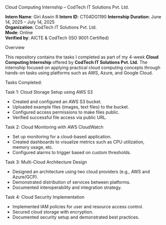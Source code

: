 Cloud Computing Internship – CodTech IT Solutions Pvt. Ltd.

**Intern Name**: Giri Aswin R
**Intern ID**: CT04DG1190 
**Internship Duration**: June 14, 2025 – July 14, 2025  
**Organization**: CodTech IT Solutions Pvt. Ltd.  
**Mode**: Online  
**Verified by**: AICTE & CodTech (ISO 9001 Certified)

Overview

This repository contains the tasks I completed as part of my 4-week **Cloud Computing Internship** offered by **CodTech IT Solutions Pvt. Ltd.** The internship focused on applying practical cloud computing concepts through hands-on tasks using platforms such as AWS, Azure, and Google Cloud.

Tasks Completed:

Task 1: Cloud Storage Setup using AWS S3
- Created and configured an AWS S3 bucket.
- Uploaded example files (images, text files) to the bucket.
- Configured access permissions to make files public.
- Verified successful file access via public URL.

Task 2: Cloud Monitoring with AWS CloudWatch
- Set up monitoring for a cloud-based application.
- Created dashboards to visualize metrics such as CPU utilization, memory usage, etc.
- Configured alarms to trigger based on custom thresholds.

Task 3: Multi-Cloud Architecture Design
- Designed an architecture using two cloud providers (e.g., AWS and Azure/GCP).
- Demonstrated distribution of services between platforms.
- Documented interoperability and integration strategy.

Task 4: Cloud Security Implementation
- Implemented IAM policies for user and resource access control.
- Secured cloud storage with encryption.
- Documented security setup and demonstrated best practices.

